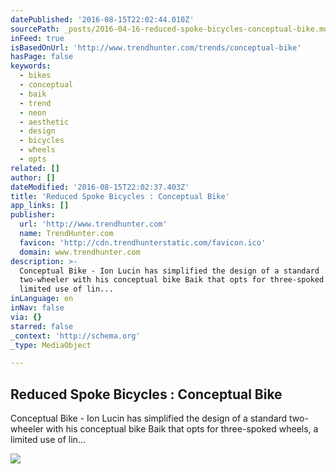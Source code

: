 ```yaml
---
datePublished: '2016-08-15T22:02:44.010Z'
sourcePath: _posts/2016-04-16-reduced-spoke-bicycles-conceptual-bike.md
inFeed: true
isBasedOnUrl: 'http://www.trendhunter.com/trends/conceptual-bike'
hasPage: false
keywords:
  - bikes
  - conceptual
  - baik
  - trend
  - neon
  - aesthetic
  - design
  - bicycles
  - wheels
  - opts
related: []
author: []
dateModified: '2016-08-15T22:02:37.403Z'
title: 'Reduced Spoke Bicycles : Conceptual Bike'
app_links: []
publisher:
  url: 'http://www.trendhunter.com'
  name: TrendHunter.com
  favicon: 'http://cdn.trendhunterstatic.com/favicon.ico'
  domain: www.trendhunter.com
description: >-
  Conceptual Bike - Ion Lucin has simplified the design of a standard
  two-wheeler with his conceptual bike Baik that opts for three-spoked wheels, a
  limited use of lin...
inLanguage: en
inNav: false
via: {}
starred: false
_context: 'http://schema.org'
_type: MediaObject

---
```

<article style=""><h1>Reduced Spoke Bicycles : Conceptual Bike</h1><p>Conceptual Bike - Ion Lucin has simplified the design of a standard two-wheeler with his conceptual bike Baik that opts for three-spoked wheels, a limited use of lin...</p><img src="http://cdn.trendhunterstatic.com/thumbs/conceptual-bike.jpeg" /></article>